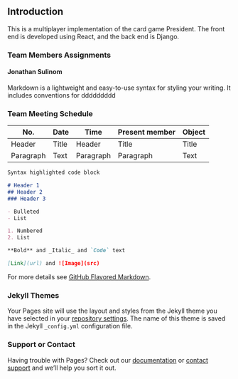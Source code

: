 ## Introduction

This is a multiplayer implementation of the card game President. The front end is developed using React, and the back end is Django.

### Team Members Assignments
#### Jonathan Sulinom
Markdown is a lightweight and easy-to-use syntax for styling your writing. It includes conventions for ddddddddd

### Team Meeting Schedule

| No. |   Date   |  Time  |   Present member   |    Object     |
| ----------- | ----------- | ----------- | ----------- | ----------- |
| Header      | Title       | Header      | Title       | Title       |
| Paragraph   | Text        | Paragraph   | Paragraph   | Text        |


```markdown
Syntax highlighted code block

# Header 1
## Header 2
### Header 3

- Bulleted
- List

1. Numbered
2. List

**Bold** and _Italic_ and `Code` text

[Link](url) and ![Image](src)
```

For more details see [GitHub Flavored Markdown](https://guides.github.com/features/mastering-markdown/).

### Jekyll Themes

Your Pages site will use the layout and styles from the Jekyll theme you have selected in your [repository settings](https://github.com/ben-cheng565/COMPSCI732-Group25/settings). The name of this theme is saved in the Jekyll `_config.yml` configuration file.

### Support or Contact

Having trouble with Pages? Check out our [documentation](https://help.github.com/categories/github-pages-basics/) or [contact support](https://github.com/contact) and we’ll help you sort it out.
